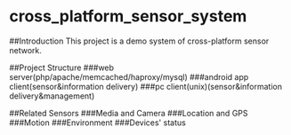 cross_platform_sensor_system
============================

##Introduction
This project is a demo system of cross-platform sensor network.

##Project Structure
###web server(php/apache/memcached/haproxy/mysql)
###android app client(sensor&information delivery)
###pc client(unix)(sensor&information delivery&management)

##Related Sensors
###Media and Camera
###Location and GPS
###Motion
###Environment
###Devices' status
